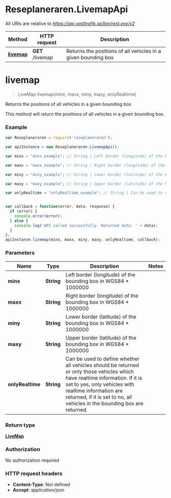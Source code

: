 # Reseplaneraren.LivemapApi

All URIs are relative to *https://api.vasttrafik.se/bin/rest.exe/v2*

Method | HTTP request | Description
------------- | ------------- | -------------
[**livemap**](LivemapApi.md#livemap) | **GET** /livemap | Returns the positions of all vehicles in a given bounding box


<a name="livemap"></a>
# **livemap**
> LiveMap livemap(minx, maxx, miny, maxy, onlyRealtime)

Returns the positions of all vehicles in a given bounding box

This method will return the positions of all vehicles in a given bounding box.

### Example
```javascript
var Reseplaneraren = require('reseplaneraren');

var apiInstance = new Reseplaneraren.LivemapApi();

var minx = "minx_example"; // String | Left border (longitude) of the bounding box in WGS84 * 1000000

var maxx = "maxx_example"; // String | Right border (longitude) of the bounding box in WGS84 * 1000000

var miny = "miny_example"; // String | Lower border (latitude) of the bounding box in WGS84 * 1000000

var maxy = "maxy_example"; // String | Upper border (latitude) of the bounding box in WGS84 * 1000000

var onlyRealtime = "onlyRealtime_example"; // String | Can be used to define whether all vehicles should be returned or only those  vehicles which have realtime information. If it is set to yes, only vehicles  with realtime information are returned, if it is set to no, all vehicles in the  bounding box are returned.


var callback = function(error, data, response) {
  if (error) {
    console.error(error);
  } else {
    console.log('API called successfully. Returned data: ' + data);
  }
};
apiInstance.livemap(minx, maxx, miny, maxy, onlyRealtime, callback);
```

### Parameters

Name | Type | Description  | Notes
------------- | ------------- | ------------- | -------------
 **minx** | **String**| Left border (longitude) of the bounding box in WGS84 * 1000000 | 
 **maxx** | **String**| Right border (longitude) of the bounding box in WGS84 * 1000000 | 
 **miny** | **String**| Lower border (latitude) of the bounding box in WGS84 * 1000000 | 
 **maxy** | **String**| Upper border (latitude) of the bounding box in WGS84 * 1000000 | 
 **onlyRealtime** | **String**| Can be used to define whether all vehicles should be returned or only those  vehicles which have realtime information. If it is set to yes, only vehicles  with realtime information are returned, if it is set to no, all vehicles in the  bounding box are returned. | 

### Return type

[**LiveMap**](LiveMap.md)

### Authorization

No authorization required

### HTTP request headers

 - **Content-Type**: Not defined
 - **Accept**: application/json

